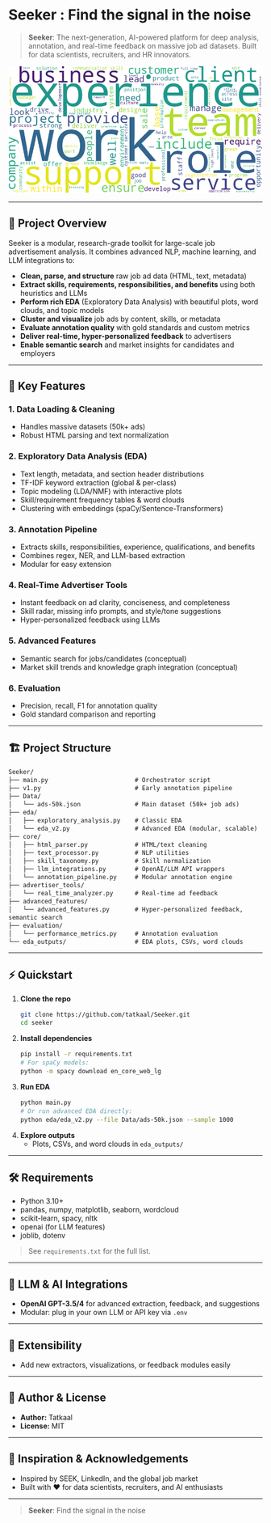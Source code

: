 # Seeker : Find the signal in the noise

> **Seeker**: The next-generation, AI-powered platform for deep analysis, annotation, and real-time feedback on massive job ad datasets. Built for data scientists, recruiters, and HR innovators.

<div style="text-align: center;">
  <img src="eda_outputs/processed_content_wordcloud.png" alt="content wordcloud" width="600" />
</div>

---

## 🚀 Project Overview

Seeker is a modular, research-grade toolkit for large-scale job advertisement analysis. It combines advanced NLP, machine learning, and LLM integrations to:

- **Clean, parse, and structure** raw job ad data (HTML, text, metadata)
- **Extract skills, requirements, responsibilities, and benefits** using both heuristics and LLMs
- **Perform rich EDA** (Exploratory Data Analysis) with beautiful plots, word clouds, and topic models
- **Cluster and visualize** job ads by content, skills, or metadata
- **Evaluate annotation quality** with gold standards and custom metrics
- **Deliver real-time, hyper-personalized feedback** to advertisers
- **Enable semantic search** and market insights for candidates and employers

---

## 🧩 Key Features

### 1. Data Loading & Cleaning

- Handles massive datasets (50k+ ads)
- Robust HTML parsing and text normalization

### 2. Exploratory Data Analysis (EDA)

- Text length, metadata, and section header distributions
- TF-IDF keyword extraction (global & per-class)
- Topic modeling (LDA/NMF) with interactive plots
- Skill/requirement frequency tables & word clouds
- Clustering with embeddings (spaCy/Sentence-Transformers)

### 3. Annotation Pipeline

- Extracts skills, responsibilities, experience, qualifications, and benefits
- Combines regex, NER, and LLM-based extraction
- Modular for easy extension

### 4. Real-Time Advertiser Tools

- Instant feedback on ad clarity, conciseness, and completeness
- Skill radar, missing info prompts, and style/tone suggestions
- Hyper-personalized feedback using LLMs

### 5. Advanced Features

- Semantic search for jobs/candidates (conceptual)
- Market skill trends and knowledge graph integration (conceptual)

### 6. Evaluation

- Precision, recall, F1 for annotation quality
- Gold standard comparison and reporting

---

## 🏗️ Project Structure

```
Seeker/
├── main.py                        # Orchestrator script
├── v1.py                          # Early annotation pipeline
├── Data/
│   └── ads-50k.json               # Main dataset (50k+ job ads)
├── eda/
│   ├── exploratory_analysis.py    # Classic EDA
│   └── eda_v2.py                  # Advanced EDA (modular, scalable)
├── core/
│   ├── html_parser.py             # HTML/text cleaning
│   ├── text_processor.py          # NLP utilities
│   ├── skill_taxonomy.py          # Skill normalization
│   ├── llm_integrations.py        # OpenAI/LLM API wrappers
│   └── annotation_pipeline.py     # Modular annotation engine
├── advertiser_tools/
│   └── real_time_analyzer.py      # Real-time ad feedback
├── advanced_features/
│   └── advanced_features.py       # Hyper-personalized feedback, semantic search
├── evaluation/
│   └── performance_metrics.py     # Annotation evaluation
└── eda_outputs/                   # EDA plots, CSVs, word clouds
```

---

## ⚡ Quickstart

1. **Clone the repo**
   ```sh
   git clone https://github.com/tatkaal/Seeker.git
   cd seeker
   ```
2. **Install dependencies**
   ```sh
   pip install -r requirements.txt
   # For spaCy models:
   python -m spacy download en_core_web_lg
   ```
3. **Run EDA**
   ```sh
   python main.py
   # Or run advanced EDA directly:
   python eda/eda_v2.py --file Data/ads-50k.json --sample 1000
   ```
4. **Explore outputs**
   - Plots, CSVs, and word clouds in `eda_outputs/`

---

## 🛠️ Requirements

- Python 3.10+
- pandas, numpy, matplotlib, seaborn, wordcloud
- scikit-learn, spacy, nltk
- openai (for LLM features)
- joblib, dotenv

> See `requirements.txt` for the full list.

---

## 🤖 LLM & AI Integrations

- **OpenAI GPT-3.5/4** for advanced extraction, feedback, and suggestions
- Modular: plug in your own LLM or API key via `.env`

---

## 🧠 Extensibility

- Add new extractors, visualizations, or feedback modules easily

---

## 👤 Author & License

- **Author:** Tatkaal
- **License:** MIT

---

## 🌟 Inspiration & Acknowledgements

- Inspired by SEEK, LinkedIn, and the global job market
- Built with ❤️ for data scientists, recruiters, and AI enthusiasts

---

> **Seeker**: Find the signal in the noise

